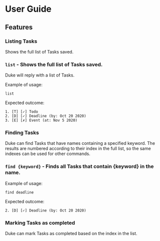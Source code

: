 # User Guide

## Features 

### Listing Tasks
Shows the full list of Tasks saved.

### `list` - Shows the full list of Tasks saved.  

Duke will reply with a list of Tasks. 

Example of usage: 

`list`

Expected outcome:

```
1. [T] [✓] Todo
2. [D] [✓] Deadline (by: Oct 20 2020)
3. [E] [✗] Event (at: Nov 5 2020)
```

### Finding Tasks
Duke can find Tasks that have names containing a specified keyword. 
The results are numbered according to their index in the full list, so the same indexes can be used for other commands. 

### `find {keyword}` - Finds all Tasks that contain {keyword} in the name.

Example of usage:
 
`find deadline`

Expected outcome:

```
2. [D] [✓] Deadline (by: Oct 20 2020)
```

### Marking Tasks as completed
Duke can mark Tasks as completed based on the index in the list.


